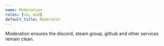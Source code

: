 ```yaml
---
name: Moderation
roles: [cm, mod]
default_title: Moderator
---
```

Moderation ensures the discord, steam group, github and other services remain clean.